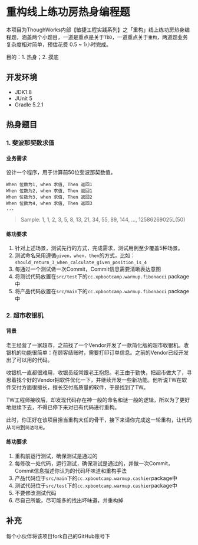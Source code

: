 # 重构线上练功房热身编程题
本项目为ThoughWorks内部【敏捷工程实践系列】之「重构」线上练功房热身编程题，涵盖两个小题目，一道是重点是关于`TDD`，一道重点关于`重构`，两道题业务复杂度相对简单，预估花费 0.5 ~ 1小时完成。

目的：1. 热身；2. 摸底

## 开发环境
 - JDK1.8
 - JUnit 5
 - Gradle 5.2.1


## 热身题目

### 1. 斐波那契数求值

#### 业务需求
设计一个程序，用于计算前50位斐波那契数值。

```
When 位数为1, when 求值, Then 返回1
When 位数为2, when 求值, Then 返回1
When 位数为3, when 求值, Then 返回2
When 位数为4, when 求值, Then 返回3
...
```

> Sample: 1, 1, 2, 3, 5, 8, 13, 21, 34, 55, 89, 144, ..., 12586269025L(50)


#### 练功要求
1. 针对上述场景，测试先行的方式，完成需求，测试用例至少覆盖5种场景。
2. 测试命名采用遵循`given，when，then`的方式，比如：`should_return_3_when_calculate_given_position_is_4`
3. 每通过一个测试做一次Commit，Commit信息需要清晰表达意图
4. 将测试代码放置在`src/test`下的`cc.xpbootcamp.warmup.fibonacci` package中
5. 将产品代码放置在`src/main`下的`cc.xpbootcamp.warmup.fibonacci` package中


### 2. 超市收银机
#### 背景
老王经营了一家超市，之前找了一个Vendor开发了一款简化版的超市收银机。收银机的功能很简单：在顾客结账时，需要打印订单信息。之前的Vendor已经开发出了可以用的代码。


收银机一直都很难用，收银员经常跟老王抱怨。老王由于勤快，把超市做大了，寻思着找个好的Vendor把软件优化一下，并继续开发一些新功能。他听说TW在软件交付方面很擅长，擅长交付高质量的软件，于是找到了TW。

TW工程师接收后，却发现代码存在神一般的命名和谜一般的逻辑，所以为了更好地继续下去，不得已停下来对已有代码进行重构。

此时，你正好在该项目担当重构大任的骨干，接下来请你完成这一轮重构，让代码从`可用`到`简洁可用`。


#### 练功要求
1. 重构前运行测试，确保测试是通过的
2. 每修改一处代码，运行测试，确保测试是通过的，并做一次Commit，Commit信息描述你认为的代码坏味道和重构手法
3. 产品代码位于`src/main`下的`cc.xpbootcamp.warmup.cashier`package中
4. 测试代码位于`src/test`下的`cc.xpbootcamp.warmup.cashier`package中
5. 不要修改测试代码
6. 尽自己所能，尽可能多的找出坏味道，并重构掉


## 补充
每个小伙伴将该项目fork自己的GitHub账号下

